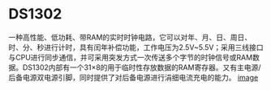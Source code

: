 # DS1302
一种高性能、低功耗、带RAM的实时时钟电路，它可以对年、月、日、周日、时、分、秒进行计时，具有闰年补偿功能，工作电压为2.5V~5.5V；采用三线接口与CPU进行同步通信，并可采用突发方式一次传送多个字节的时钟信号或RAM数据。DS1302内部有一个31×8的用于临时性存放数据的RAM寄存器。又有主电源/后备电源双电源引脚，同时提供了对后备电源进行涓细电流充电的能力。
[image](https://github.com/hyys2813/DS1302/blob/master/%E5%9B%BE%E7%89%871.png)
